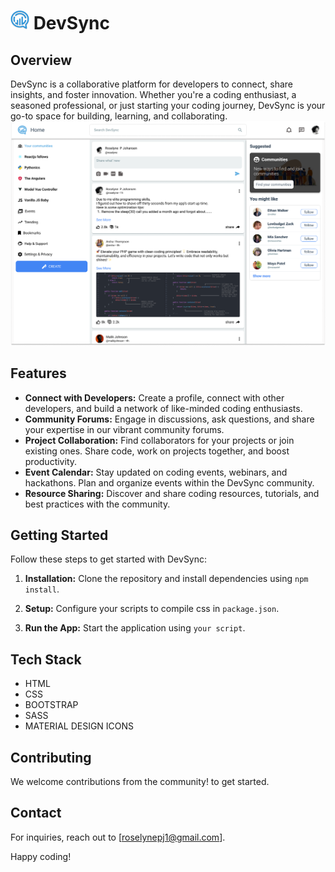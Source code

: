 
 <h1><img src="./src/assets/images/logo.svg" alt="DevSync Logo" width="30" height="30"> DevSync</h1>

## Overview

DevSync is a collaborative platform for developers to connect, share insights, and foster innovation. Whether you're a coding enthusiast, a seasoned professional, or just starting your coding journey, DevSync is your go-to space for building, learning, and collaborating.
![Homepage](./src/assets/screenshots/Home%20-%20Desktop.png)
## Features

- **Connect with Developers:** Create a profile, connect with other developers, and build a network of like-minded coding enthusiasts.
- **Community Forums:** Engage in discussions, ask questions, and share your expertise in our vibrant community forums.
- **Project Collaboration:** Find collaborators for your projects or join existing ones. Share code, work on projects together, and boost productivity.
- **Event Calendar:** Stay updated on coding events, webinars, and hackathons. Plan and organize events within the DevSync community.
- **Resource Sharing:** Discover and share coding resources, tutorials, and best practices with the community.

## Getting Started

Follow these steps to get started with DevSync:

1. **Installation:** Clone the repository and install dependencies using `npm install`.

2. **Setup:** Configure your scripts to compile css in `package.json`.

3. **Run the App:** Start the application using `your script`.


## Tech Stack

- HTML
- CSS
- BOOTSTRAP
- SASS
- MATERIAL DESIGN ICONS


## Contributing

We welcome contributions from the community!  to get started.

 
## Contact

For inquiries, reach out to [roselynepj1@gmail.com].

Happy coding!

